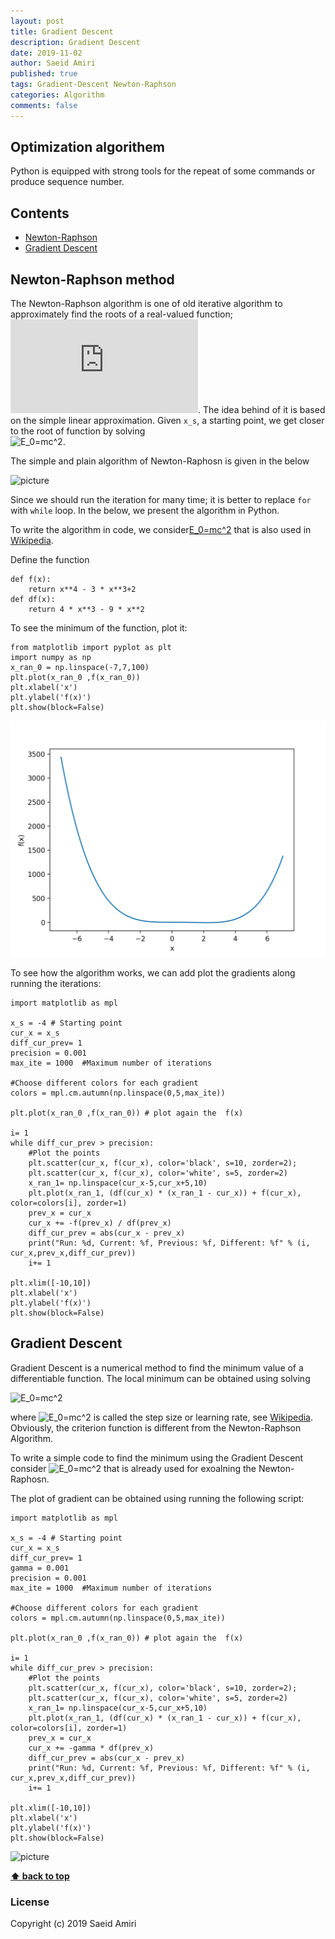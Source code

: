 ```yaml
---
layout: post
title: Gradient Descent
description: Gradient Descent
date: 2019-11-02
author: Saeid Amiri
published: true
tags: Gradient-Descent Newton-Raphson
categories: Algorithm
comments: false
---
```


## Optimization algorithem
Python is equipped with strong tools for the repeat of some commands or produce sequence number.  

## Contents
- [Newton-Raphson](#newton-raphson)
- [Gradient Descent](#gradient-descent)


## Newton-Raphson method
The Newton-Raphson algorithm is one of old iterative algorithm to approximately find the roots of a real-valued function;
![E_0=mc^2](https://latex.codecogs.com/svg.latex?f(x)=0).
The idea behind of it is based on the simple linear approximation.
Given `x_s`, a starting point, we get closer to the root of function by solving  
![E_0=mc^2](https://latex.codecogs.com/svg.latex?x_{n+1}=x_n-%20\frac{f(x_n)}{\partial%20f(x_{n})}).

The simple and plain algorithm of Newton-Raphosn is given in the below

![picture](/Volumes/F/for_my_website/pythonseum/public/image/Figure-2019-11-05-newton-raphson-algorithm.png)  

Since we should run the iteration for many time; it is better to replace `for` with `while` loop. In the below, we present the algorithm in Python. 

To write the algorithm in code, we consider[E_0=mc^2](https://latex.codecogs.com/svg.latex?f(x)=x^4-3x^2+2) that is also used in [Wikipedia](https://en.wikipedia.org/wiki/Gradient_descent).


Define the function
```
def f(x):
    return x**4 - 3 * x**3+2
def df(x):
    return 4 * x**3 - 9 * x**2
```

To see the minimum of the function, plot it: 

```
from matplotlib import pyplot as plt
import numpy as np 
x_ran_0 = np.linspace(-7,7,100) 
plt.plot(x_ran_0 ,f(x_ran_0))
plt.xlabel('x')
plt.ylabel('f(x)')
plt.show(block=False)
```
 
![picture](https://raw.githubusercontent.com/saeidamiri1/pythonseum/master/public/image/Figure-2019-11-05-gradient-descent-1.png)


To see how the algorithm works, we can add plot the gradients along running the iterations:

```
import matplotlib as mpl

x_s = -4 # Starting point
cur_x = x_s
diff_cur_prev= 1
precision = 0.001
max_ite = 1000  #Maximum number of iterations

#Choose different colors for each gradient
colors = mpl.cm.autumn(np.linspace(0,5,max_ite)) 

plt.plot(x_ran_0 ,f(x_ran_0)) # plot again the  f(x)

i= 1
while diff_cur_prev > precision:
    #Plot the points 
    plt.scatter(cur_x, f(cur_x), color='black', s=10, zorder=2);
    plt.scatter(cur_x, f(cur_x), color='white', s=5, zorder=2)  
    x_ran_1= np.linspace(cur_x-5,cur_x+5,10)
    plt.plot(x_ran_1, (df(cur_x) * (x_ran_1 - cur_x)) + f(cur_x), color=colors[i], zorder=1)
    prev_x = cur_x
    cur_x += -f(prev_x) / df(prev_x)
    diff_cur_prev = abs(cur_x - prev_x)
    print("Run: %d, Current: %f, Previous: %f, Different: %f" % (i, cur_x,prev_x,diff_cur_prev))
    i+= 1

plt.xlim([-10,10])
plt.xlabel('x')
plt.ylabel('f(x)')
plt.show(block=False)
```

## Gradient Descent
Gradient Descent is a numerical method to find the minimum value of a differentiable function.  The local minimum can be obtained using solving 

![E_0=mc^2](https://latex.codecogs.com/svg.latex?x_{n+1}=x_n-\gamma%20\frac{\partial%20f}{\partial%20x_{n}})

where ![E_0=mc^2](https://latex.codecogs.com/svg.latex?\gamma) is called the step size or learning rate, see [Wikipedia](https://en.wikipedia.org/wiki/Gradient_descent).  Obviously, the criterion function is different from the Newton-Raphson Algorithm. 

To write a simple code to find the minimum using the Gradient Descent consider ![E_0=mc^2](https://latex.codecogs.com/svg.latex?f(x)=x^4-3x^2+2) that is already used for exoalning the Newton-Raphosn. 


The plot of gradient can be obtained using running the following script:
```
import matplotlib as mpl

x_s = -4 # Starting point
cur_x = x_s
diff_cur_prev= 1
gamma = 0.001 
precision = 0.001
max_ite = 1000  #Maximum number of iterations

#Choose different colors for each gradient
colors = mpl.cm.autumn(np.linspace(0,5,max_ite)) 

plt.plot(x_ran_0 ,f(x_ran_0)) # plot again the  f(x)

i= 1
while diff_cur_prev > precision:
    #Plot the points 
    plt.scatter(cur_x, f(cur_x), color='black', s=10, zorder=2);
    plt.scatter(cur_x, f(cur_x), color='white', s=5, zorder=2)  
    x_ran_1= np.linspace(cur_x-5,cur_x+5,10)
    plt.plot(x_ran_1, (df(cur_x) * (x_ran_1 - cur_x)) + f(cur_x), color=colors[i], zorder=1)
    prev_x = cur_x
    cur_x += -gamma * df(prev_x)
    diff_cur_prev = abs(cur_x - prev_x)
    print("Run: %d, Current: %f, Previous: %f, Different: %f" % (i, cur_x,prev_x,diff_cur_prev))
    i+= 1

plt.xlim([-10,10])
plt.xlabel('x')
plt.ylabel('f(x)')
plt.show(block=False)
```

![picture](/Volumes/F/for_my_website/pythonseum/public/image/Figure-2019-11-05-gradient-descent-2.png) 


**[⬆ back to top](#contents)**
### License
Copyright (c) 2019 Saeid Amiri